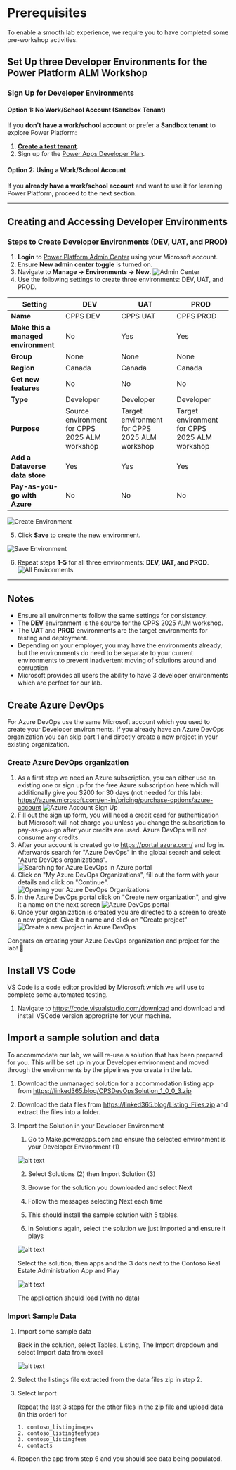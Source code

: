# Prerequisites

To enable a smooth lab experience, we require you to have completed some pre-workshop activities.

## Set Up three Developer Environments for the Power Platform ALM Workshop

### Sign Up for Developer Environments  

#### Option 1: No Work/School Account (Sandbox Tenant)  
If you **don't have a work/school account** or prefer a **Sandbox tenant** to explore Power Platform:  
1. **[Create a test tenant](https://learn.microsoft.com/en-us/power-platform/developer/create-developer-environment#how-to-create-a-test-tenant)**.  
2. Sign up for the [Power Apps Developer Plan](https://developer.microsoft.com/en-us/power-platform).  

#### Option 2: Using a Work/School Account  
If you **already have a work/school account** and want to use it for learning Power Platform, proceed to the next section.  

---

## Creating and Accessing Developer Environments

### Steps to Create Developer Environments (DEV, UAT, and PROD)

1. **Login** to [Power Platform Admin Center](https://admin.powerplatform.microsoft.com/) using your Microsoft account.
2. Ensure **New admin center toggle** is turned on.
3. Navigate to **Manage → Environments → New**.
 ![Admin Center](./images/createENV1.jpg)
4. Use the following settings to create three environments: DEV, UAT, and PROD.

| Setting                     | DEV         | UAT         | PROD        |
|-----------------------------|------------|------------|------------|
| **Name**                    | CPPS DEV   | CPPS UAT   | CPPS PROD  |
| **Make this a managed environment** | No | Yes | Yes |
| **Group**                   | None       | None       | None       |
| **Region**                  | Canada     | Canada     | Canada     |
| **Get new features**        | No         | No         | No         |
| **Type**                    | Developer  | Developer  | Developer  |
| **Purpose**                 | Source environment for CPPS 2025 ALM workshop | Target environment for CPPS 2025 ALM workshop | Target environment for CPPS 2025 ALM workshop |
| **Add a Dataverse data store** | Yes | Yes | Yes |
| **Pay-as-you-go with Azure** | No | No | No |

 ![Create Environment](./images/createENV2.jpg)

5. Click **Save** to create the new environment.

 ![Save Environment](./images/createENV3.jpg)

6. Repeat steps **1-5** for all three environments: **DEV, UAT, and PROD**.
 ![All Environments](./images/createENV4.jpg)

---

## Notes

- Ensure all environments follow the same settings for consistency.
- The **DEV** environment is the source for the CPPS 2025 ALM workshop.
- The **UAT** and **PROD** environments are the target environments for testing and deployment.
- Depending on your employer, you may have the environments already, but the environments do need to be separate to your current environments to prevent inadvertent moving of solutions around and corruption
- Microsoft provides all users the ability to have 3 developer environments which are perfect for our lab.

## Create Azure DevOps

For Azure DevOps use the same Microsoft account which you used to create your Developer environments. If you already have an Azure DevOps organization you can skip part 1 and directly create a new project in your existing organization.

### Create Azure DevOps organization

 1. As a first step we need an Azure subscription, you can either use an existing one or sign up for the free Azure subscription here which will additionally give you $200 for 30 days (not needed for this lab): <https://azure.microsoft.com/en-in/pricing/purchase-options/azure-account>
 ![Azure Account Sign Up](./images/azdevops-1.png)
 2. Fill out the sign up form, you will need a credit card for authentication but Microsoft will not charge you unless you change the subscription to pay-as-you-go after your credits are used. Azure DevOps will not consume any credits.
 3. After your account is created go to <https://portal.azure.com/> and log in. Afterwards search for "Azure DevOps" in the global search and select "Azure DevOps organizations".
 ![Searching for Azure DevOps in Azure portal](./images/azdevops-2.png)
 4. Click on "My Azure DevOps Organizations", fill out the form with your details and click on "Continue".
 ![Opening your Azure DevOps Organizations](./images/azdevops-3.png)
 5. In the Azure DevOps portal click on "Create new organization", and give it a name on the next screen
 ![Azure DevOps portal](./images/azdevops-4.png)
 6. Once your organization is created you are directed to a screen to create a new project. Give it a name and click on "Create project"
 ![Create a new project in Azure DevOps](./images/azdevops-5.png)

 Congrats on creating your Azure DevOps organization and project for the lab! 🥳

## Install VS Code

VS Code is a code editor provided by Microsoft which we will use to complete some automated testing.

1. Navigate to <https://code.visualstudio.com/download> and download and install VSCode version appropriate for your machine.

## Import a sample solution and data

To accommodate our lab, we will re-use a solution that has been prepared for you. This will be set up in your Developer environment and moved through the environments by the pipelines you create in the lab.

1. Download the unmanaged solution for a accommodation listing app from <https://linked365.blog/CPSDevOpsSolution_1_0_0_3.zip>
2. Download the data files from <https://linked365.blog/Listing_Files.zip> and extract the files into a folder.
3. Import the Solution in your Developer Environment

    1. Go to Make.powerapps.com and ensure the selected environment is your Developer Environment (1)

     ![alt text](image.png)

     2. Select Solutions (2) then Import Solution (3)

     3. Browse for the solution you downloaded and select Next

     4. Follow the messages selecting Next each time

     5. This should install the sample solution with 5 tables.

     6. In Solutions again, select the solution we just imported and ensure it plays

     ![alt text](image-1.png)

     Select the solution, then apps and the 3 dots next to the Contoso Real Estate Administration App and Play

     ![alt text](image-2.png)

     The application should load (with no data)

### Import Sample Data

 1. Import some sample data

     Back in the solution, select Tables, Listing, The Import dropdown and select Import data from excel

     ![alt text](image-3.png)

 2. Select the listings file extracted from the data files zip in step 2.

 3. Select Import

     Repeat the last 3 steps for the other files in the zip file and upload data (in this order) for

        1. contoso_listingimages
        2. contoso_listingfeetypes
        3. contoso_listingfees
        4. contacts

 4. Reopen the app from step 6 and you should see data being populated.

